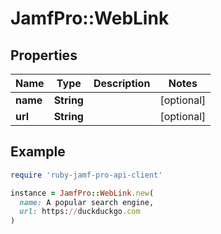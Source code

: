 # JamfPro::WebLink

## Properties

| Name | Type | Description | Notes |
| ---- | ---- | ----------- | ----- |
| **name** | **String** |  | [optional] |
| **url** | **String** |  | [optional] |

## Example

```ruby
require 'ruby-jamf-pro-api-client'

instance = JamfPro::WebLink.new(
  name: A popular search engine,
  url: https://duckduckgo.com
)
```

